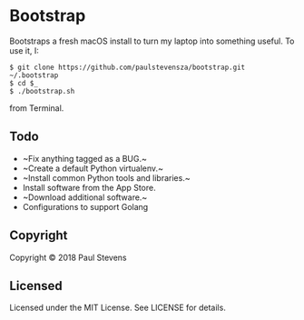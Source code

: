 # Bootstrap

Bootstraps a fresh macOS install to turn my laptop into something useful. To use it, I:

```
$ git clone https://github.com/paulstevensza/bootstrap.git ~/.bootstrap
$ cd $_
$ ./bootstrap.sh
```

from Terminal.

## Todo

* ~Fix anything tagged as a BUG.~
* ~Create a default Python virtualenv.~
* ~Install common Python tools and libraries.~
* Install software from the App Store.
* ~Download additional software.~
* Configurations to support Golang

## Copyright

Copyright &copy; 2018 Paul Stevens

## Licensed

Licensed under the MIT License. See LICENSE for details.

